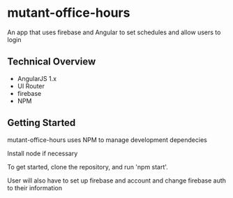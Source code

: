 # mutant-office-hours
An app that uses firebase and Angular to set schedules and allow users to login 

## Technical Overview

* AngularJS 1.x
* UI Router 
* firebase
* NPM 



## Getting Started 

mutant-office-hours uses NPM to manage development dependecies

Install node if necessary

To get started, clone the repository, and run 'npm start'.

User will also have to set up firebase and account and change firebase auth to their information 



